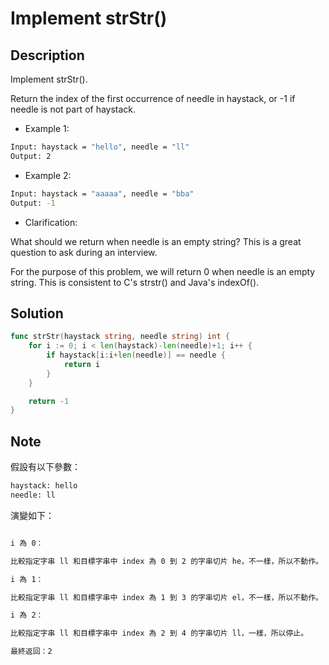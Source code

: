 # Implement strStr()

## Description

Implement strStr().

Return the index of the first occurrence of needle in haystack, or -1 if needle is not part of haystack.

- Example 1:

```BASH
Input: haystack = "hello", needle = "ll"
Output: 2
```

- Example 2:

```BASH
Input: haystack = "aaaaa", needle = "bba"
Output: -1
```

- Clarification:

What should we return when needle is an empty string? This is a great question to ask during an interview.

For the purpose of this problem, we will return 0 when needle is an empty string. This is consistent to C's strstr() and Java's indexOf().

## Solution

```GO
func strStr(haystack string, needle string) int {
	for i := 0; i < len(haystack)-len(needle)+1; i++ {
		if haystack[i:i+len(needle)] == needle {
			return i
		}
	}

	return -1
}
```

## Note

假設有以下參數：

```BASH
haystack: hello
needle: ll
```

演變如下：

```BASH

i 為 0：

比較指定字串 ll 和目標字串中 index 為 0 到 2 的字串切片 he，不一樣，所以不動作。

i 為 1：

比較指定字串 ll 和目標字串中 index 為 1 到 3 的字串切片 el，不一樣，所以不動作。

i 為 2：

比較指定字串 ll 和目標字串中 index 為 2 到 4 的字串切片 ll，一樣，所以停止。

最終返回：2
```
